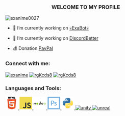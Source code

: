 <h3 align="center">WELCOME TO MY PROFILE</h3>

<p align="left"> <img src="https://komarev.com/ghpvc/?username=exanime0027&label=Profile%20views&color=0e75b6&style=flat" alt="exanime0027" /> </p>

- 🔭 I’m currently working on [💀ExaBot💀](https://discord-exabot.glitch.me/)

- 🔭 I’m currently working on [DiscordBetter](https://github.com/Exanime0027/DiscordBetter)

- 💰 Donation [PayPal](https://paypal.me/ExanimeTV)

<h3 align="left">Connect with me:</h3>
<p align="left">
<a href="https://www.youtube.com/c/exanime" target="blank"><img align="center" src="https://cdn.jsdelivr.net/npm/simple-icons@3.0.1/icons/youtube.svg" alt="exanime" height="30" width="40" /></a>
<a href="https://discord-exabot.glitch.me/" target="blank"><img align="center" src="https://cdn.glitch.com/7cee5634-e2fb-415f-b3dd-3679a885efd9%2Fa49e1f6054e38f0431702cc1a2e94490.png" alt="rgKcds8" height="30" width="40" /></a>
<a href="https://linktr.ee/Exanime" target="blank"><img align="center" src="https://cdn.glitch.global/7cee5634-e2fb-415f-b3dd-3679a885efd9/linktree.png" alt="rgKcds8" height="30" width="40" /></a>
</p>

<h3 align="left">Languages and Tools:</h3>
<p align="left"> <a href="https://www.w3.org/html/" target="_blank"> <img src="https://raw.githubusercontent.com/devicons/devicon/master/icons/html5/html5-original-wordmark.svg" alt="html5" width="40" height="40"/> </a> <a href="https://developer.mozilla.org/en-US/docs/Web/JavaScript" target="_blank"> <img src="https://raw.githubusercontent.com/devicons/devicon/master/icons/javascript/javascript-original.svg" alt="javascript" width="40" height="40"/> </a> <a href="https://nodejs.org" target="_blank"> <img src="https://raw.githubusercontent.com/devicons/devicon/master/icons/nodejs/nodejs-original-wordmark.svg" alt="nodejs" width="40" height="40"/> </a> <a href="https://www.photoshop.com" target="_blank"> <img src="https://raw.githubusercontent.com/devicons/devicon/master/icons/photoshop/photoshop-line.svg" alt="photoshop" width="40" height="40"/> </a> <a href="https://www.python.org" target="_blank"> <img src="https://raw.githubusercontent.com/devicons/devicon/master/icons/python/python-original.svg" alt="python" width="40" height="40"/> </a> <a href="https://unity.com/" target="_blank"> <img src="https://www.vectorlogo.zone/logos/unity3d/unity3d-icon.svg" alt="unity" width="40" height="40"/> </a> <a href="https://unrealengine.com/" target="_blank"> <img src="https://raw.githubusercontent.com/kenangundogan/fontisto/036b7eca71aab1bef8e6a0518f7329f13ed62f6b/icons/svg/brand/unreal-engine.svg" alt="unreal" width="40" height="40"/> </a> </p>
